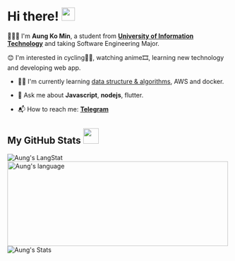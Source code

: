 #  Hi there! <img src = "https://raw.githubusercontent.com/MartinHeinz/MartinHeinz/master/wave.gif" width = 30px>


🧑🏻‍💻 I'm **Aung Ko Min**, a student from [**University of Information Technology**](https://www.uit.edu.mm/) and taking Software Engineering Major.

😊 I'm interested in cycling🚴🏻, watching anime🎞, learning new technology and developing web app.

<!-- In 2020, I learnt Flutter, Laravel and tailwind css! In 2021, till now, as coup and covid happen in **myanmar**, all are *postponed*. -->

- 👨‍💻 I'm currently learning [data structure & algorithms](https://www.freecodecamp.org/learn/javascript-algorithms-and-data-structures/#functional-programming), AWS and docker.

- 💬 Ask me about **Javascript**, **nodejs**, flutter.

- 📬 How to reach me: [**Telegram**](https://t.me/haki_yama)
 
<!-- GitHub Section  -->
 ##  My GitHub Stats <img src = "https://i.pinimg.com/originals/65/c4/f4/65c4f452571be1261e9c623f7da488ac.gif" width = 35px> 
 
 <div>
   <img align="center" src="https://github-readme-streak-stats.herokuapp.com?user=AungKOO" alt="Aung's LangStat" />
  <img align="center" src="https://github-readme-stats.vercel.app/api/top-langs?username=AungKOO&langs_count=10&show_icons=true&locale=en&layout=compact&theme=light" alt="Aung's language" height="192px"  width="500px"/>
  <img align="center" src="https://github-readme-stats.vercel.app/api?username=AungKOO&show_icons=true&hide_border=true" alt="Aung's Stats" />
</div>


<!-- GitHub section: END -->
